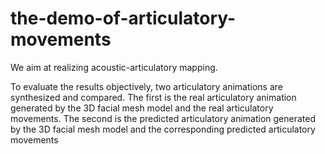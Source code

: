 # the-demo-of-articulatory-movements

We aim at realizing acoustic-articulatory mapping. 

To evaluate the results objectively, two articulatory animations are synthesized
and compared. The first is the real articulatory animation generated by the 3D facial
mesh model and the real articulatory movements. The second is the
predicted articulatory animation generated by the 3D facial mesh model and the corresponding predicted articulatory movements
